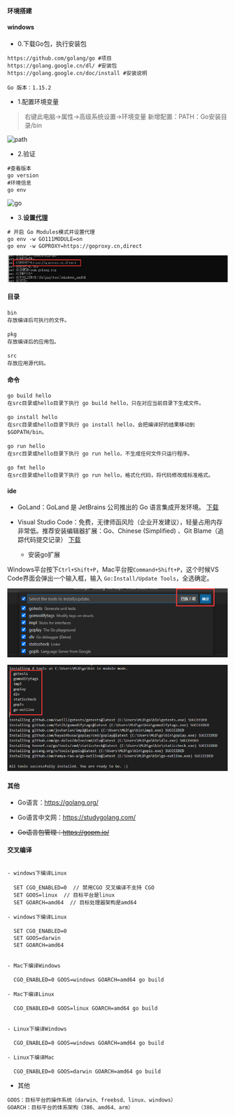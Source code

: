 #### 环境搭建

#### windows

- 0.下载Go包，执行安装包

````
https://github.com/golang/go #项目
https://golang.google.cn/dl/ #安装包
https://golang.google.cn/doc/install #安装说明

Go 版本：1.15.2
````

- 1.配置环境变量

> 右键此电脑->属性->高级系统设置->环境变量
新增配置：PATH：Go安装目录/bin

![path](../image/0-0.jpg)

- 2.验证

```
#查看版本
go version
#环境信息
go env
```

![go](../image/0-1.jpg)

- 3.**设置[代理](https://goproxy.cn/)**

```
# 开启 Go Modules模式并设置代理
go env -w GO111MODULE=on
go env -w GOPROXY=https://goproxy.cn,direct
```

![image-20220517114929479](环境搭建.assets/image-20220517114929479.png)

#### 目录

    bin
    存放编译后可执行的文件。
    
    pkg
    存放编译后的应用包。
    
    src
    存放应用源代码。

#### 命令

    go build hello
    在src目录或hello目录下执行 go build hello，只在对应当前目录下生成文件。
    
    go install hello
    在src目录或hello目录下执行 go install hello，会把编译好的结果移动到 $GOPATH/bin。
    
    go run hello
    在src目录或hello目录下执行 go run hello，不生成任何文件只运行程序。
    
    go fmt hello
    在src目录或hello目录下执行 go run hello，格式化代码，将代码修改成标准格式。

#### ide

- GoLand：GoLand 是 JetBrains 公司推出的 Go 语言集成开发环境。
  [下载](http://c.biancheng.net/view/6124.html)

- Visual Studio Code：免费，无律师函风险（企业开发建议），轻量占用内存非常低。推荐安装编辑器扩展：Go、Chinese (Simplified) 、Git Blame（追踪代码提交记录）
  [下载](https://code.visualstudio.com/Download)

  - 安装go扩展

​		Windows平台按下`Ctrl+Shift+P`，Mac平台按`Command+Shift+P`，这个时候VS Code界面会弹出一个输入框，输入 `Go:Install/Update Tools`，全选确定。

![image-20220517152624731](./环境搭建.assets/image-20220517152624731.png)

![image-20220517152304876](环境搭建.assets/image-20220517152304876.png)

#### 其他

- Go语言：https://golang.org/

- Go语言中文网：https://studygolang.com/

- ~~Go语言包管理：https://gopm.io/~~

#### 交叉编译

```

- windows下编译Linux

  SET CGO_ENABLED=0  // 禁用CGO 交叉编译不支持 CGO
  SET GOOS=linux  // 目标平台是linux
  SET GOARCH=amd64  // 目标处理器架构是amd64

- windows下编译Linux

  SET CGO_ENABLED=0
  SET GOOS=darwin
  SET GOARCH=amd64

```

```

- Mac下编译Windows

  CGO_ENABLED=0 GOOS=windows GOARCH=amd64 go build

- Mac下编译Linux

  CGO_ENABLED=0 GOOS=linux GOARCH=amd64 go build

```

```

- Linux下编译Windows

  CGO_ENABLED=0 GOOS=windows GOARCH=amd64 go build

- Linux下编译Mac

  CGO_ENABLED=0 GOOS=darwin GOARCH=amd64 go build

```

- 其他

```
GOOS：目标平台的操作系统（darwin、freebsd、linux、windows）
GOARCH：目标平台的体系架构（386、amd64、arm）
```